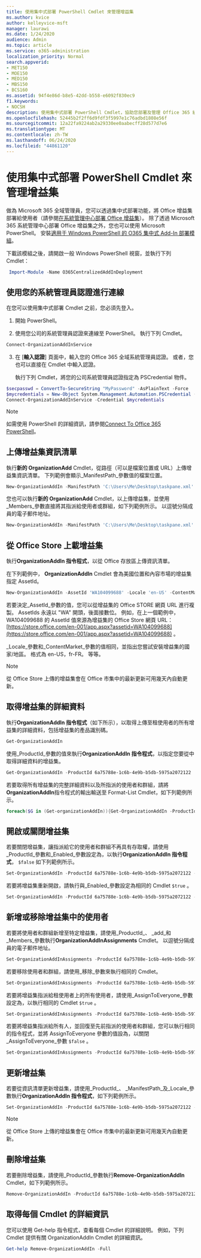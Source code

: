 ```yaml
---
title: 使用集中式部署 PowerShell Cmdlet 來管理增益集
ms.author: kvice
author: kelleyvice-msft
manager: laurawi
ms.date: 1/24/2020
audience: Admin
ms.topic: article
ms.service: o365-administration
localization_priority: Normal
search.appverid:
- MET150
- MOE150
- MED150
- MBS150
- BCS160
ms.assetid: 94f4e86d-b8e5-42dd-b558-e6092f830ec9
f1.keywords:
- NOCSH
description: 使用集中式部署 PowerShell Cmdlet，協助您部署及管理 Office 365 組織的 Office 增益集。
ms.openlocfilehash: 52445b2f2ff6d9fdf3f5997e1c76adbd1808e56f
ms.sourcegitcommit: 12a22fa9224ab2a29330ee0aabecff28d577d7e6
ms.translationtype: MT
ms.contentlocale: zh-TW
ms.lasthandoff: 06/24/2020
ms.locfileid: "44861120"
---
```

# <a name="use-the-centralized-deployment-powershell-cmdlets-to-manage-add-ins"></a>使用集中式部署 PowerShell Cmdlet 來管理增益集

做為 Microsoft 365 全域管理員，您可以透過集中式部署功能，將 Office 增益集部署給使用者（請參閱[在系統管理中心部署 Office 增益集](https://support.office.com/article/737e8c86-be63-44d7-bf02-492fa7cd9c3f.aspx)）。 除了透過 Microsoft 365 系統管理中心部署 Office 增益集之外，您也可以使用 Microsoft PowerShell。 安裝[適用于 Windows PowerShell 的 O365 集中式 Add-In 部署模組](https://www.powershellgallery.com/packages/O365CentralizedAddInDeployment)。 

下載該模組之後，請開啟一般 Windows PowerShell 視窗，並執行下列 Cmdlet：

```powershell
 Import-Module -Name O365CentralizedAddInDeployment
```
    
## <a name="connect-using-your-admin-credentials"></a>使用您的系統管理員認證進行連線

在您可以使用集中式部署 Cmdlet 之前，您必須先登入。
  
1. 開始 PowerShell。
    
2. 使用您公司的系統管理員認證來連線至 PowerShell。 執行下列 Cmdlet。
    
  ```powershell
  Connect-OrganizationAddInService
  ```

3. 在 [**輸入認證**] 頁面中，輸入您的 Office 365 全域系統管理員認證。 或者，您也可以直接在 Cmdlet 中輸入認證。 
    
    執行下列 Cmdlet，將您的公司系統管理員認證指定為 PSCredential 物件。
    
  ```powershell
  $secpasswd = ConvertTo-SecureString "MyPassword" -AsPlainText -Force
  $mycredentials = New-Object System.Management.Automation.PSCredential ("serviceaccount@contoso.com", $secpasswd)
  Connect-OrganizationAddInService -Credential $mycredentials
  ```

> [!NOTE]
> 如需使用 PowerShell 的詳細資訊，請參閱[Connect To Office 365 PowerShell](https://go.microsoft.com/fwlink/p/?linkid=848585)。 
  
## <a name="upload-an-add-in-manifest"></a>上傳增益集資訊清單

執行**新的 OrganizationAdd** Cmdlet，從路徑（可以是檔案位置或 URL）上傳增益集資訊清單。 下列範例會顯示_ManifestPath_參數值的檔案位置。 
  
```powershell
New-OrganizationAddIn -ManifestPath 'C:\Users\Me\Desktop\taskpane.xml' -Locale 'en-US'
```

您也可以執行**新的 OrganizationAdd** Cmdlet，以上傳增益集，並使用_Members_參數直接將其指派給使用者或群組，如下列範例所示。 以逗號分隔成員的電子郵件地址。 
  
```powershell
New-OrganizationAddIn -ManifestPath 'C:\Users\Me\Desktop\taskpane.xml' -Locale 'en-US' -Members  'KathyBonner@contoso.com', 'MaxHargrave@contoso.com'
```

## <a name="upload-an-add-in-from-the-office-store"></a>從 Office Store 上載增益集

執行**OrganizationAddIn 指令程式**，以從 Office 存放區上傳資訊清單。
  
在下列範例中， **OrganizationAddIn** Cmdlet 會為美國位置和內容市場的增益集指定 AssetId。
  
```powershell
New-OrganizationAddIn -AssetId 'WA104099688' -Locale 'en-US' -ContentMarket 'en-US'
```

若要決定_AssetId_參數的值，您可以從增益集的 Office STORE 網頁 URL 進行複製。 AssetIds 永遠以 "WA" 開頭，後面接數位。 例如，在上一個範例中，WA104099688 的 AssetId 值來源為增益集的 Office Store 網頁 URL： [https://store.office.com/en-001/app.aspx?assetid=WA104099688](https://store.office.com/en-001/app.aspx?assetid=WA104099688) 。
  
_Locale_參數和_ContentMarket_參數的值相同，並指出您嘗試安裝增益集的國家/地區。 格式為 en-US，fr-FR。 等等。 
  
> [!NOTE]
> 從 Office Store 上傳的增益集會在 Office 市集中的最新更新可用幾天內自動更新。 
  
## <a name="get-details-of-an-add-in"></a>取得增益集的詳細資料

執行**OrganizationAddIn 指令程式**（如下所示），以取得上傳至租使用者的所有增益集的詳細資料，包括增益集的產品識別碼。
  
```powershell
Get-OrganizationAddIn
```

使用_ProductId_參數的值來執行**OrganizationAddIn 指令程式**，以指定您要從中取得詳細資料的增益集。 
  
```powershell
Get-OrganizationAddIn -ProductId 6a75788e-1c6b-4e9b-b5db-5975a2072122
```

若要取得所有增益集的完整詳細資料以及所指派的使用者和群組，請將**OrganizationAddIn**指令程式的輸出輸送至 Format-List Cmdlet，如下列範例所示。
  
```powershell
foreach($G in (Get-organizationAddIn)){Get-OrganizationAddIn -ProductId $G.ProductId | Format-List}
```

## <a name="turn-on-or-turn-off-an-add-in"></a>開啟或關閉增益集

若要關閉增益集，讓指派給它的使用者和群組不再具有存取權，請使用_ProductId_參數和_Enabled_參數設定為，以執行**OrganizationAddIn 指令程式**， `$false` 如下列範例所示。
  
```powershell
Set-OrganizationAddIn -ProductId 6a75788e-1c6b-4e9b-b5db-5975a2072122 -Enabled $false
```

若要將增益集重新開啟，請執行與_Enabled_參數設定為相同的 Cmdlet `$true` 。
  
```powershell
Set-OrganizationAddIn -ProductId 6a75788e-1c6b-4e9b-b5db-5975a2072122 -Enabled $true
```

## <a name="add-or-remove-users-from-an-add-in"></a>新增或移除增益集中的使用者

若要將使用者和群組新增至特定增益集，請使用_ProductId_、 _add_和_Members_參數執行**OrganizationAddInAssignments** Cmdlet。 以逗號分隔成員的電子郵件地址。 
  
```powershell
Set-OrganizationAddInAssignments -ProductId 6a75788e-1c6b-4e9b-b5db-5975a2072122 -Add -Members 'KathyBonner@contoso.com','sales@contoso.com'
```

若要移除使用者和群組，請使用_移除_參數來執行相同的 Cmdlet。 
  
```powershell
Set-OrganizationAddInAssignments -ProductId 6a75788e-1c6b-4e9b-b5db-5975a2072122 -Remove -Members 'KathyBonner@contoso.com','sales@contoso.com'
```

若要將增益集指派給租使用者上的所有使用者，請使用_AssignToEveryone_參數設定為，以執行相同的 Cmdlet `$true` 。
  
```powershell
Set-OrganizationAddInAssignments -ProductId 6a75788e-1c6b-4e9b-b5db-5975a2072122 -AssignToEveryone $true
```

若要將增益集指派給所有人，並回復至先前指派的使用者和群組，您可以執行相同的指令程式，並將 AssignToEveryone 參數的值設為，以關閉_AssignToEveryone_參數 `$false` 。
  
```powershell
Set-OrganizationAddInAssignments -ProductId 6a75788e-1c6b-4e9b-b5db-5975a2072122 -AssignToEveryone $false
```

## <a name="update-an-add-in"></a>更新增益集

若要從資訊清單更新增益集，請使用_ProductId_、 _ManifestPath_及_Locale_參數執行**OrganizationAddIn 指令程式**，如下列範例所示。 
  
```powershell
Set-OrganizationAddIn -ProductId 6a75788e-1c6b-4e9b-b5db-5975a2072122 -ManifestPath 'C:\Users\Me\Desktop\taskpane.xml' -Locale 'en-US'
```

> [!NOTE]
> 從 Office Store 上傳的增益集會在 Office 市集中的最新更新可用幾天內自動更新。 
  
## <a name="delete-an-add-in"></a>刪除增益集

若要刪除增益集，請使用_ProductId_參數執行**Remove-OrganizationAddIn** Cmdlet，如下列範例所示。 
  
```powershell
Remove-OrganizationAddIn -ProductId 6a75788e-1c6b-4e9b-b5db-5975a2072122
```

<!--
## Customize Microsoft Store add-ins for your organization

You must customize the add-in before you deploy it to your organization. Add-ins older than version 1.1 are not supported by this feature. 

We recommend that you deploy a customized add-in  to yourself first to make sure it works as expected before you deploy it to your entire organization.

Note also the following restrictions:
- All URLs must be absolute (include http or https) and valid.
- *DisplayName* must not exceed 125 characters 
- *DisplayName*, *Resources* and *AppDomains* must not include the following characters: 
 
    - \<
    -  \>
    -  ;
    -  =   

If you want to customize an add-in that has been deployed, you have to uninstall it in the admin center, and see [remove an add-in from local cache](#remove-an-add-in-from-local-cache) for steps to remove it from each computer it has been deployed to.

To customize an add-in, run the **Set –OrganizationAddInOverrides** cmdlet with the *ProductId* as a parameter, followed by the tag you want to overwrite and the new value. To find out how to get the *ProductId* see [get details of an add-in](#get-details-of-an-add-in) in this article. For example:

```powershell
 Set-OrganizationAddInOverrides -ProductId 5b31b349-2c41-4f94-b720-6ee40349d391 -IconUrl "https://site.com/img.jpg" 
```
To customize multiple tags for an add-in, add those tags to the commandline:

```powershell
Set-OrganizationAddInOverrides -ProductId 5b31b349-2c41-4f94-b720-6ee40349d391 -Hosts h1, 2 -DisplayName "New DocuSign W" -IconUrl "https://site.com/img.jpg" 
```

> [!IMPORTANT]
> You must apply multiple customized tags to one add-in as one command. If you customize tags one by one, only the last customization will be applied. Additionally, if you customize a tag by mistake, you must remove all customizations and start over.

### Tags you can customize

| Tag                  | Description          |
| :------------------- | :------------------- |
| \<IconURL>   </br>| The URL of the image used as the add-in’s icon (in admin center). </br> |
| \<DisplayName>| The title of the add-in  (in admin center).|
| \<Hosts>| List of apps that will support the add-in.|
| \<SourceLocation> | The source URL that the add-in will connect to.| 
| \<AppDomains> | A list of domains that the add-in can connect with. | 
| \<SupportURL>| The URL users can use to access help and support. | 
| \<Resources>  | This tag contains a number of elements including titles, tooltips, and icons of different sizes.| 
|
### Customize Resources tag

Any element in the <Resources> tag of the manifest can be customized dynamically. You first need to check the manifest to find the element id to which you want to assign a new value. The <Resources> tag looks like this:

```
<Resources>  
    <bt:Images> 
          <bt:Image id=”img16icon” DefaultValue=”https://site.com/img.jpg” 
    </bt:Images> 
</Resources> 
``` 
In this case, the element id for the image is “img16icon” and the value associated with it is “http:<i></i>//site.<i></i>com/img.jpg.”

Once you have identified the elements you want to customize, use the following command in Powershell to assign new values to the elements:

```powershell
Set-OrganizationAddInOverrides -Resources @{“ElementID” = “New Value”; “NextElementID” = “Next New Value”} 
```

You can customize as many elements with the command as you need to.

### Remove customization from an add-in

The only option currently available for deleting customizations is to delete all of them at once:

```powershell
Remove-OrganizationAddInOverrides -ProductId 5b31b349-2c41-4f94-b720-6ee40349d391 
```

### View add-in customizations

To view a list of applied customizations, run the **Get-OrganizationAddInOverrides** cmdlet. If **Get-OrganizationAddInOverrides** is run without a *ProductId* then a list of all add-ins with applied overrides are returned.  

```powershell
Get-OrganizationAddInOverrides 
```
If ProductId is specified, then a list of overrides applied to that add-in is returned. 

```powershell
Get-OrganizationAddInOverrides -ProductId 5b31b349-2c41-4f94-b720-6ee40349d391 
```

### Remove an add-in from local cache

If an add-in has been deployed, it has to be removed from the cache in each computer before it can be customized. To remive an add-in from cache:

1. Navigate to the “Users” folder in C:\ 
1. Go to your user folder
1. Navigate to AppData\Local\Microsoft\Office and select the folder associated with your version of Office
1. In the *Wef* folder delete the *Manifests* folder.

-->

## <a name="get-detailed-help-for-each-cmdlet"></a>取得每個 Cmdlet 的詳細資訊

您可以使用 Get-help 指令程式，查看每個 Cmdlet 的詳細說明。 例如，下列 Cmdlet 提供有關 OrganizationAddIn Cmdlet 的詳細資訊。
  
```powershell
Get-help Remove-OrganizationAddIn -Full
```


